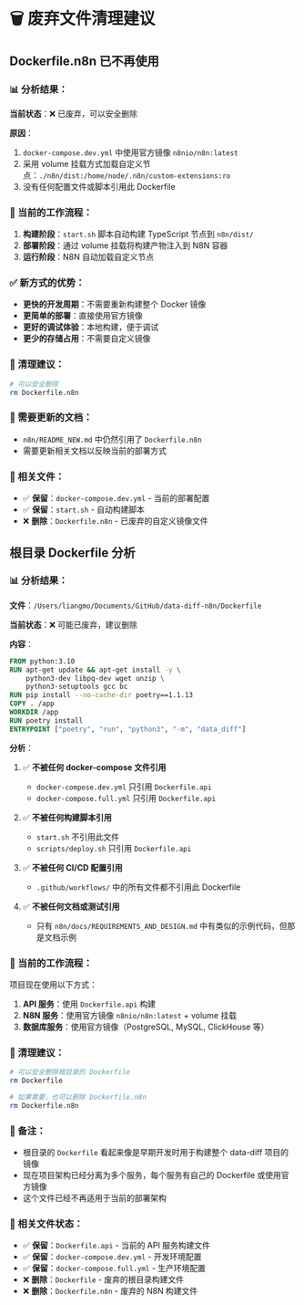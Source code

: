 # 🗑️ 废弃文件清理建议

## Dockerfile.n8n 已不再使用

### 📊 分析结果：

**当前状态**：❌ 已废弃，可以安全删除

**原因**：
1. `docker-compose.dev.yml` 中使用官方镜像 `n8nio/n8n:latest`
2. 采用 volume 挂载方式加载自定义节点：`./n8n/dist:/home/node/.n8n/custom-extensions:ro`
3. 没有任何配置文件或脚本引用此 Dockerfile

### 🔄 当前的工作流程：

1. **构建阶段**：`start.sh` 脚本自动构建 TypeScript 节点到 `n8n/dist/`
2. **部署阶段**：通过 volume 挂载将构建产物注入到 N8N 容器
3. **运行阶段**：N8N 自动加载自定义节点

### ✅ 新方式的优势：

- **更快的开发周期**：不需要重新构建整个 Docker 镜像
- **更简单的部署**：直接使用官方镜像
- **更好的调试体验**：本地构建，便于调试
- **更少的存储占用**：不需要自定义镜像

### 🧹 清理建议：

```bash
# 可以安全删除
rm Dockerfile.n8n
```

### 📝 需要更新的文档：

- `n8n/README_NEW.md` 中仍然引用了 `Dockerfile.n8n`
- 需要更新相关文档以反映当前的部署方式

### 🔗 相关文件：

- ✅ **保留**：`docker-compose.dev.yml` - 当前的部署配置
- ✅ **保留**：`start.sh` - 自动构建脚本
- ❌ **删除**：`Dockerfile.n8n` - 已废弃的自定义镜像文件

## 根目录 Dockerfile 分析

### 📊 分析结果：

**文件**：`/Users/liangmo/Documents/GitHub/data-diff-n8n/Dockerfile`

**当前状态**：❌ 可能已废弃，建议删除

**内容**：
```dockerfile
FROM python:3.10
RUN apt-get update && apt-get install -y \
    python3-dev libpq-dev wget unzip \
    python3-setuptools gcc bc
RUN pip install --no-cache-dir poetry==1.1.13
COPY . /app
WORKDIR /app
RUN poetry install
ENTRYPOINT ["poetry", "run", "python3", "-m", "data_diff"]
```

**分析**：
1. ✅ **不被任何 docker-compose 文件引用**
   - `docker-compose.dev.yml` 只引用 `Dockerfile.api`
   - `docker-compose.full.yml` 只引用 `Dockerfile.api`
   
2. ✅ **不被任何构建脚本引用**
   - `start.sh` 不引用此文件
   - `scripts/deploy.sh` 只引用 `Dockerfile.api`
   
3. ✅ **不被任何 CI/CD 配置引用**
   - `.github/workflows/` 中的所有文件都不引用此 Dockerfile

4. ✅ **不被任何文档或测试引用**
   - 只有 `n8n/docs/REQUIREMENTS_AND_DESIGN.md` 中有类似的示例代码，但那是文档示例

### 🔄 当前的工作流程：

项目现在使用以下方式：
1. **API 服务**：使用 `Dockerfile.api` 构建
2. **N8N 服务**：使用官方镜像 `n8nio/n8n:latest` + volume 挂载
3. **数据库服务**：使用官方镜像（PostgreSQL, MySQL, ClickHouse 等）

### 🧹 清理建议：

```bash
# 可以安全删除根目录的 Dockerfile
rm Dockerfile

# 如果需要，也可以删除 Dockerfile.n8n
rm Dockerfile.n8n
```

### 📝 备注：

- 根目录的 `Dockerfile` 看起来像是早期开发时用于构建整个 data-diff 项目的镜像
- 现在项目架构已经分离为多个服务，每个服务有自己的 Dockerfile 或使用官方镜像
- 这个文件已经不再适用于当前的部署架构

### 🔗 相关文件状态：

- ✅ **保留**：`Dockerfile.api` - 当前的 API 服务构建文件
- ✅ **保留**：`docker-compose.dev.yml` - 开发环境配置
- ✅ **保留**：`docker-compose.full.yml` - 生产环境配置
- ❌ **删除**：`Dockerfile` - 废弃的根目录构建文件
- ❌ **删除**：`Dockerfile.n8n` - 废弃的 N8N 构建文件
